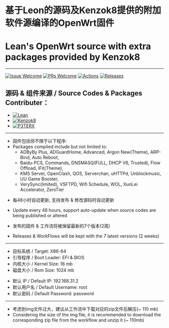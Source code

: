 # 基于Leon的源码及Kenzok8提供的附加软件源编译的OpenWrt固件
# Lean's OpenWrt source with extra packages provided by Kenzok8

----

[1]: https://img.shields.io/badge/Issue-Welcome-brightgreen
[2]: https://github.com/Neurotoxin0/OpenWrt/issues/new
[3]: https://img.shields.io/badge/PRs-Welcome-brightgreen
[4]: https://github.com/Neurotoxin0/OpenWrt/pulls
[5]: https://img.shields.io/github/workflow/status/Neurotoxin0/OpenWrt/Project%20Openwrt%20CL
[6]: https://github.com/Neurotoxin0/OpenWrt/actions
[7]: https://img.shields.io/github/v/release/Neurotoxin0/OpenWrt
[8]: https://github.com/Neurotoxin0/OpenWrt/releases

[![Issue Welcome][1]][2]
[![PRs Welcome][3]][4]
[![Actions][5]][6]
[![Releases][7]][8]

## 源码 & 组件来源 / Source Codes & Packages Contributer：
+ [![Lean](https://img.shields.io/badge/OpenWrt%20Source%20Code-Lean-brightgreen?style=flat-square&logo=appveyor)](https://github.com/coolsnowwolf/lede) 
+ [![Kenzok8](https://img.shields.io/badge/OpenWrt%20Extra%20Packages-Kenzok8-brightgreen?style=flat-square&logo=appveyor)](https://github.com/kenzok8/openwrt-packages) 
+ [![P3TERX](https://img.shields.io/badge/Github%20WorkFlow%20Auto%20Build-P3TERX-brightgreen?style=flat-square&logo=appveyor)](https://github.com/P3TERX/Actions-OpenWrt)

----

+ 固件包括但不限于以下程序:
+ Packages compiled include but not limited to: 
  + ADByBy Plus, ADGuardHome, Advanced, Argon New(Theme), ARP-Bind, Auto Reboot,
  + Baidu-PCS, Commands, DNSMASQ(FULL, DHCP V6, Trusted), Flow Offload, iFit(Theme), 
  + KMS Server, OpenClash, QOS, Serverchan, uHTTPd, Unblockmusic, UU Game Booster, 
  + VerySync(limited), VSFTPD, Wifi Schedule, WOL, XunLei Accelerator, ZeroTier

- 每48小时自动更新, 支持发布 & 修改源码时自动更新
- Update every 48 hours, support auto-update when source codes are being published or altered

- 发布的固件 & 工作流将被保留最新的7个版本(2周)
- Releases & WorkFlows will be kept with the 7 latest versions (2 weeks)

----

- 目标系统 / Target: X86-64
- 引导程序 / Boot Loader: EFI & BIOS
- 内核大小 / Kernel Size: 16 mb
- 磁盘大小 / Rom Size: 1024 mb
+ 默认 IP / Default IP: 192.168.31.2
+ 默认用户名 / Default Username: root
+ 默认密码 / Default Password: password

----
- 考虑到img文件过大，建议从工作流中下载对应的zip文件后解压(~ 110 mb) 
- Considering the size of the img file, it is recommended to download the corresponding zip file from the workflow and unzip it (~ 110mb)
